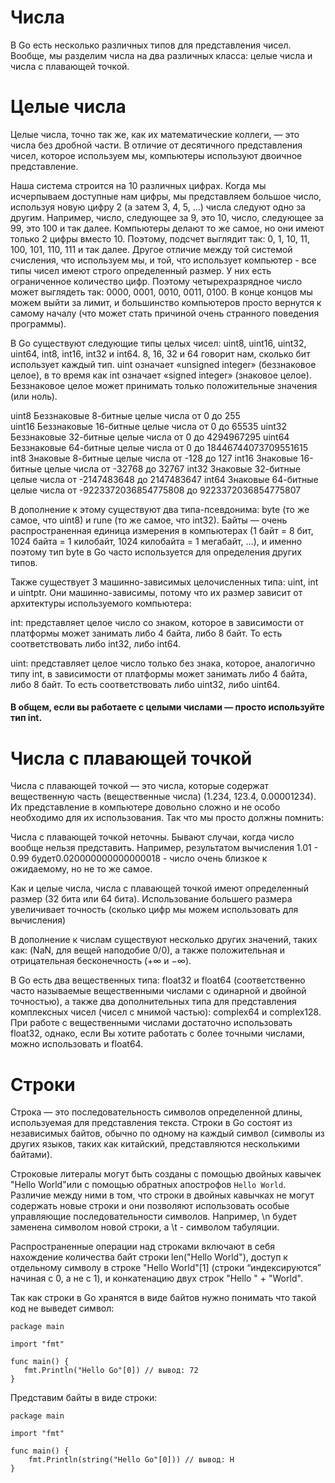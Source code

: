 # Числа
В Go есть несколько различных типов для представления чисел. Вообще, мы разделим числа на два различных класса: целые числа и числа с плавающей точкой.

# Целые числа
Целые числа, точно так же, как их математические коллеги, — это числа без дробной части. В отличие от десятичного представления чисел, которое используем мы, компьютеры используют двоичное представление.

Наша система строится на 10 различных цифрах. Когда мы исчерпываем доступные нам цифры, мы представляем большое число, используя новую цифру 2 (а затем 3, 4, 5, …) числа следуют одно за другим. Например, число, следующее за 9, это 10, число, следующее за 99, это 100 и так далее. Компьютеры делают то же самое, но они имеют только 2 цифры вместо 10. Поэтому, подсчет выглядит так: 0, 1, 10, 11, 100, 101, 110, 111 и так далее. Другое отличие между той системой счисления, что используем мы, и той, что использует компьютер - все типы чисел имеют строго определенный размер. У них есть ограниченное количество цифр. Поэтому четырехразрядное число может выглядеть так: 0000, 0001, 0010, 0011, 0100. В конце концов мы можем выйти за лимит, и большинство компьютеров просто вернутся к самому началу (что может стать причиной очень странного поведения программы).

В Go существуют следующие типы целых чисел: uint8, uint16, uint32, uint64, int8, int16, int32 и int64. 8, 16, 32 и 64 говорит нам, сколько бит использует каждый тип. uint означает «unsigned integer» (беззнаковое целое), в то время как int означает «signed integer» (знаковое целое). Беззнаковое целое может принимать только положительные значения (или ноль).

uint8	Беззнаковые 8-битные целые числа от 0 до 255  
uint16	Беззнаковые 16-битные целые числа 	от 0 до 65535
uint32	Беззнаковые 32-битные целые числа 	от 0 до 4294967295
uint64	Беззнаковые 64-битные целые числа 	от 0 до 18446744073709551615
int8	Знаковые 8-битные целые числа 	от -128 до 127
int16	Знаковые 16-битные целые числа 	от -32768 до 32767
int32	Знаковые 32-битные целые числа 	от -2147483648 до 2147483647
int64	Знаковые 64-битные целые числа 	от -9223372036854775808 до 9223372036854775807

В дополнение к этому существуют два типа-псевдонима: byte (то же самое, что uint8) и rune (то же самое, что int32). Байты — очень распространенная единица измерения в компьютерах (1 байт = 8 бит, 1024 байта = 1 килобайт, 1024 килобайта = 1 мегабайт, …), и именно поэтому тип byte в Go часто используется для определения других типов.


Также существует 3 машинно-зависимых целочисленных типа: uint, int и uintptr. Они машинно-зависимы, потому что их размер зависит от архитектуры используемого компьютера:

int: представляет целое число со знаком, которое в зависимости от платформы может занимать либо 4 байта, либо 8 байт. То есть соответствовать либо int32, либо int64.

uint: представляет целое число только без знака, которое, аналогично типу int, в зависимости от платформы может занимать либо 4 байта, либо 8 байт. То есть соответствовать либо uint32, либо uint64.

#### В общем, если вы работаете с целыми числами — просто используйте тип int.

# Числа с плавающей точкой
Числа с плавающей точкой — это числа, которые содержат вещественную часть (вещественные числа) (1.234, 123.4, 0.00001234). Их представление в компьютере довольно сложно и не особо необходимо для их использования. Так что мы просто должны помнить:

Числа с плавающей точкой неточны. Бывают случаи, когда число вообще нельзя представить. Например, результатом вычисления 1.01 - 0.99 будет0.020000000000000018 - число очень близкое к ожидаемому, но не то же самое.

Как и целые числа, числа с плавающей точкой имеют определенный размер (32 бита или 64 бита). Использование большего размера увеличивает точность (сколько цифр мы можем использовать для вычисления)

В дополнение к числам существуют несколько других значений, таких как:  (NaN, для вещей наподобие 0/0), а также положительная и отрицательная бесконечность (+∞ и −∞).

В Go есть два вещественных типа: float32 и float64 (соответственно часто называемые вещественными числами с одинарной и двойной точностью), а также два дополнительных типа для представления комплексных чисел (чисел с мнимой частью): complex64 и complex128. При работе с вещественными числами достаточно использовать float32, однако, если Вы хотите работать с более точными числами, можно использовать и float64. 
 
# Строки

Строка — это последовательность символов определенной длины, используемая для представления текста. Строки в Go состоят из независимых байтов, обычно по одному на каждый символ (символы из других языков, таких как китайский, представляются несколькими байтами).

Строковые литералы могут быть созданы с помощью двойных кавычек "Hello World"или с помощью обратных апострофов `Hello World`. Различие между ними в том, что строки в двойных кавычках не могут содержать новые строки и они позволяют использовать особые управляющие последовательности символов. Например, \n будет заменена символом новой строки, а \t - символом табуляции.

Распространенные операции над строками включают в себя нахождение количества байт строки len("Hello World"), доступ к отдельному символу в строке "Hello World"[1] (строки “индексируются” начиная с 0, а не с 1), и конкатенацию двух строк "Hello " + "World".

Так как строки в Go хранятся в виде байтов нужно понимать что такой код не выведет символ:
 ```golang
package main

import "fmt"

func main() {
    fmt.Println("Hello Go"[0]) // вывод: 72
}
```
Представим байты в виде строки:
 
```golang
package main

import "fmt"

func main() {
    fmt.Println(string("Hello Go"[0])) // вывод: H
}
```